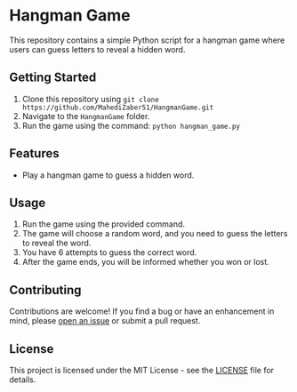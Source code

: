 # Hangman Game

This repository contains a simple Python script for a hangman game where users can guess letters to reveal a hidden word.

## Getting Started

1. Clone this repository using `git clone https://github.com/MahediZaber51/HangmanGame.git`
2. Navigate to the `HangmanGame` folder.
3. Run the game using the command: `python hangman_game.py`

## Features

- Play a hangman game to guess a hidden word.

## Usage

1. Run the game using the provided command.
2. The game will choose a random word, and you need to guess the letters to reveal the word.
3. You have 6 attempts to guess the correct word.
4. After the game ends, you will be informed whether you won or lost.

## Contributing

Contributions are welcome! If you find a bug or have an enhancement in mind, please [open an issue](https://github.com/MahediZaber51/HangmanGame/issues) or submit a pull request.

## License

This project is licensed under the MIT License - see the [LICENSE](LICENSE) file for details.
